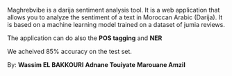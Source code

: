 Maghrebvibe is a darija sentiment analysis tool. It is a web application that allows you to analyze the sentiment of a text in Moroccan Arabic (Darija). It is based on a machine learning model trained on a dataset of jumia reviews.

The application can do also the **POS tagging** and **NER**

We acheived 85% accuracy on the test set.

By: **Wassim EL BAKKOURI**
**Adnane Touiyate**
**Marouane Amzil**